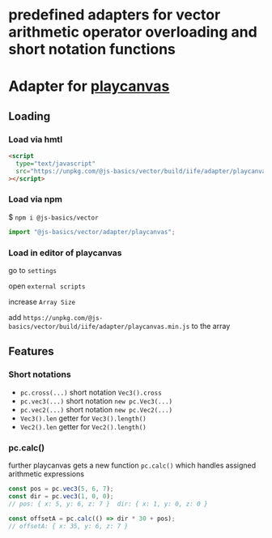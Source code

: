 # predefined adapters for vector arithmetic operator overloading and short notation functions

# Adapter for [playcanvas](https://github.com/playcanvas/engine)

## Loading

### Load via hmtl

```html
<script
  type="text/javascript"
  src="https://unpkg.com/@js-basics/vector/build/iife/adapter/playcanvas.min.js"
></script>
```

### Load via npm

\$ `npm i @js-basics/vector`

```javascript
import "@js-basics/vector/adapter/playcanvas";
```

### Load in editor of playcanvas

go to `settings`

open `external scripts`

increase `Array Size`

add `https://unpkg.com/@js-basics/vector/build/iife/adapter/playcanvas.min.js` to the array

## Features

### Short notations

- `pc.cross(...)` short notation `Vec3().cross`
- `pc.vec3(...)` short notation `new pc.Vec3(...)`
- `pc.vec2(...)` short notation `new pc.Vec2(...)`
- `Vec3().len` getter for `Vec3().length()`
- `Vec2().len` getter for `Vec2().length()`

### pc.calc()

further playcanvas gets a new function `pc.calc()` which handles assigned arithmetic expressions

```javascript
const pos = pc.vec3(5, 6, 7);
const dir = pc.vec3(1, 0, 0);
// pos: { x: 5, y: 6, z: 7 }  dir: { x: 1, y: 0, z: 0 }

const offsetA = pc.calc(() => dir * 30 + pos);
// offsetA: { x: 35, y: 6, z: 7 }
```
